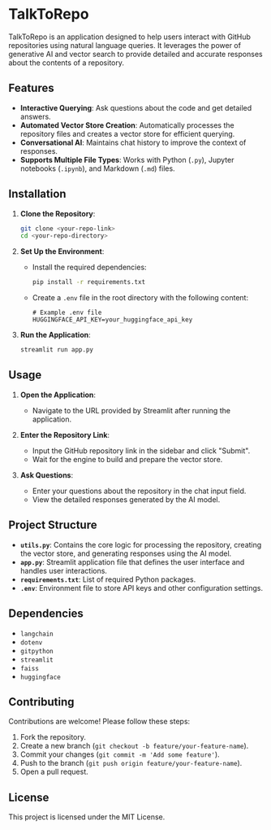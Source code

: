 # TalkToRepo

TalkToRepo is an application designed to help users interact with GitHub repositories using natural language queries. It leverages the power of generative AI and vector search to provide detailed and accurate responses about the contents of a repository.

## Features

- **Interactive Querying**: Ask questions about the code and get detailed answers.
- **Automated Vector Store Creation**: Automatically processes the repository files and creates a vector store for efficient querying.
- **Conversational AI**: Maintains chat history to improve the context of responses.
- **Supports Multiple File Types**: Works with Python (`.py`), Jupyter notebooks (`.ipynb`), and Markdown (`.md`) files.

## Installation

1. **Clone the Repository**:
    ```bash
    git clone <your-repo-link>
    cd <your-repo-directory>
    ```

2. **Set Up the Environment**:
    - Install the required dependencies:
      ```bash
      pip install -r requirements.txt
      ```
    - Create a `.env` file in the root directory with the following content:
      ```
      # Example .env file
      HUGGINGFACE_API_KEY=your_huggingface_api_key
      ```

3. **Run the Application**:
    ```bash
    streamlit run app.py
    ```

## Usage

1. **Open the Application**:
    - Navigate to the URL provided by Streamlit after running the application.

2. **Enter the Repository Link**:
    - Input the GitHub repository link in the sidebar and click "Submit".
    - Wait for the engine to build and prepare the vector store.

3. **Ask Questions**:
    - Enter your questions about the repository in the chat input field.
    - View the detailed responses generated by the AI model.

## Project Structure

- **`utils.py`**: Contains the core logic for processing the repository, creating the vector store, and generating responses using the AI model.
- **`app.py`**: Streamlit application file that defines the user interface and handles user interactions.
- **`requirements.txt`**: List of required Python packages.
- **`.env`**: Environment file to store API keys and other configuration settings.

## Dependencies

- `langchain`
- `dotenv`
- `gitpython`
- `streamlit`
- `faiss`
- `huggingface`

## Contributing

Contributions are welcome! Please follow these steps:

1. Fork the repository.
2. Create a new branch (`git checkout -b feature/your-feature-name`).
3. Commit your changes (`git commit -m 'Add some feature'`).
4. Push to the branch (`git push origin feature/your-feature-name`).
5. Open a pull request.

## License

This project is licensed under the MIT License.
